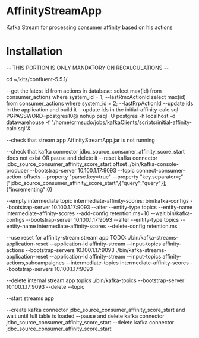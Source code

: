# AffinityStreamApp
Kafka Stream for processing consumer affinity based on his actions

# Installation
-- THIS PORTION IS ONLY MANDATORY ON RECALCULATIONS --

cd ~/kits/confluent-5.5.1/

--get the latest id from actions in database:
select max(id) from consumer_actions where system_id = 1; --lastRmcActionId
select max(id) from consumer_actions where system_id = 2; --lastRrpActionId
--update ids in the application and build it
--update ids in the initial-affinity-calc.sql
PGPASSWORD=postgres10@ nohup psql -U postgres -h localhost -d datawarehouse -f "/home/crmsudo/jobs/kafkaClients/scripts/initial-affinity-calc.sql"&

--check that stream app AffinityStreamApp.jar is not running

--check that kafka connector jdbc_source_consumer_affinity_score_start does not exist OR pause and delete it
--reset kafka connector jdbc_source_consumer_affinity_score_start offset
./bin/kafka-console-producer --bootstrap-server 10.100.1.17:9093 --topic connect-consumer-action-offsets --property "parse.key=true" --property "key.separator=;"
["jdbc_source_consumer_affinity_score_start",{"query":"query"}];{"incrementing":0}

--empty intermediate topic intermediate-affinity-scores:
bin/kafka-configs --bootstrap-server 10.100.1.17:9093 --alter --entity-type topics --entity-name intermediate-affinity-scores --add-config retention.ms=10
--wait
bin/kafka-configs --bootstrap-server 10.100.1.17:9093 --alter --entity-type topics --entity-name intermediate-affinity-scores --delete-config retention.ms

--use reset for affinity-stream stream app TODO:
./bin/kafka-streams-application-reset --application-id affinity-stream --input-topics affinity-actions --bootstrap-servers 10.100.1.17:9093
./bin/kafka-streams-application-reset --application-id affinity-stream --input-topics affinity-actions,subcampaignes --intermediate-topics intermediate-affinity-scores --bootstrap-servers 10.100.1.17:9093

--delete internal stream app topics
./bin/kafka-topics --bootstrap-server 10.100.1.17:9093  --delete --topic <everything starting with affinity-stream-....>

--start streams app

--create kafka connector jdbc_source_consumer_affinity_score_start and wait until full table is loaded
--pause and delete kafka connector jdbc_source_consumer_affinity_score_start
--delete kafka connector jdbc_source_consumer_affinity_score_start
